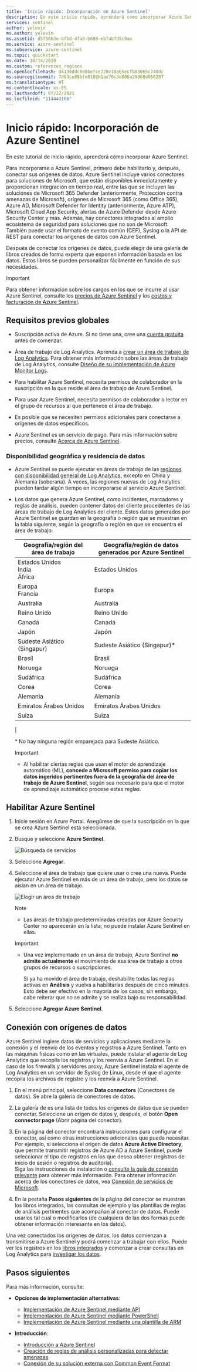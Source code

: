```yaml
---
title: 'Inicio rápido: Incorporación en Azure Sentinel'
description: En este inicio rápido, aprenderá cómo incorporar Azure Sentinel habilitándolo primero y, a continuación, conectando los orígenes de datos.
services: sentinel
author: yelevin
ms.author: yelevin
ms.assetid: d5750b3e-bfbd-4fa0-b888-ebfab7d9c9ae
ms.service: azure-sentinel
ms.subservice: azure-sentinel
ms.topic: quickstart
ms.date: 10/14/2020
ms.custom: references_regions
ms.openlocfilehash: d4139ddc0d0befce228e18a65ecfb83065c740dc
ms.sourcegitcommit: 7d63ce88bfe8188b1ae70c3d006a29068d066287
ms.translationtype: HT
ms.contentlocale: es-ES
ms.lasthandoff: 07/22/2021
ms.locfileid: "114443166"
---
```

# <a name="quickstart-on-board-azure-sentinel"></a>Inicio rápido: Incorporación de Azure Sentinel

En este tutorial de inicio rápido, aprenderá cómo incorporar Azure Sentinel. 

Para incorporarse a Azure Sentinel, primero debe habilitarlo y, después, conectar sus orígenes de datos. Azure Sentinel incluye varios conectores para soluciones de Microsoft, que están disponibles inmediatamente y proporcionan integración en tiempo real, entre las que se incluyen las soluciones de Microsoft 365 Defender (anteriormente, Protección contra amenazas de Microsoft), orígenes de Microsoft 365 (como Office 365), Azure AD, Microsoft Defender for Identity (anteriormente, Azure ATP), Microsoft Cloud App Security, alertas de Azure Defender desde Azure Security Center y más. Además, hay conectores integrados al amplio ecosistema de seguridad para soluciones que no son de Microsoft. También puede usar el formato de evento común (CEF), Syslog o la API de REST para conectar los orígenes de datos con Azure Sentinel. 

Después de conectar los orígenes de datos, puede elegir de una galería de libros creados de forma experta que exponen información basada en los datos. Estos libros se pueden personalizar fácilmente en función de sus necesidades.

>[!IMPORTANT] 
> Para obtener información sobre los cargos en los que se incurre al usar Azure Sentinel, consulte los [precios de Azure Sentinel](https://azure.microsoft.com/pricing/details/azure-sentinel/) y los [costos y facturación de Azure Sentinel](azure-sentinel-billing.md).

## <a name="global-prerequisites"></a>Requisitos previos globales

- Suscripción activa de Azure. Si no tiene una, cree una [cuenta gratuita](https://azure.microsoft.com/free/?WT.mc_id=A261C142F) antes de comenzar.

- Área de trabajo de Log Analytics. Aprenda a [crear un área de trabajo de Log Analytics](../azure-monitor/logs/quick-create-workspace.md). Para obtener más información sobre las áreas de trabajo de Log Analytics, consulte [Diseño de su implementación de Azure Monitor Logs](../azure-monitor/logs/design-logs-deployment.md).

- Para habilitar Azure Sentinel, necesita permisos de colaborador en la suscripción en la que reside el área de trabajo de Azure Sentinel. 
- Para usar Azure Sentinel, necesita permisos de colaborador o lector en el grupo de recursos al que pertenece el área de trabajo.
- Es posible que se necesiten permisos adicionales para conectarse a orígenes de datos específicos.
- Azure Sentinel es un servicio de pago. Para más información sobre precios, consulte [Acerca de Azure Sentinel](https://go.microsoft.com/fwlink/?linkid=2104058).

### <a name="geographical-availability-and-data-residency"></a>Disponibilidad geográfica y residencia de datos

- Azure Sentinel se puede ejecutar en áreas de trabajo de las [regiones con disponibilidad general de Log Analytics](https://azure.microsoft.com/global-infrastructure/services/?products=monitor), excepto en China y Alemania (soberana). A veces, las regiones nuevas de Log Analytics pueden tardar algún tiempo en incorporarse al servicio Azure Sentinel. 

- Los datos que genera Azure Sentinel, como incidentes, marcadores y reglas de análisis, pueden contener datos del cliente procedentes de las áreas de trabajo de Log Analytics del cliente. Estos datos generados por Azure Sentinel se guardan en la geografía o región que se muestran en la tabla siguiente, según la geografía o región en que se encuentra el área de trabajo:

    | Geografía/región del área de trabajo | Geografía/región de datos generados por Azure Sentinel |
    | --- | --- |
    | Estados Unidos<br>India<br>África | Estados Unidos |
    | Europa<br>Francia | Europa |
    | Australia | Australia |
    | Reino Unido | Reino Unido |
    | Canadá | Canadá |
    | Japón | Japón |
    | Sudeste Asiático (Singapur) | Sudeste Asiático (Singapur)* |
    | Brasil | Brasil |
    | Noruega | Noruega |
    | Sudáfrica | Sudáfrica |
    | Corea | Corea |
    | Alemania | Alemania |
    | Emiratos Árabes Unidos | Emiratos Árabes Unidos |
    | Suiza | Suiza |
    |
    
    \* No hay ninguna región emparejada para Sudeste Asiático.

    > [!IMPORTANT]
    > - Al habilitar ciertas reglas que usan el motor de aprendizaje automático (ML), **concede a Microsoft permiso para copiar los datos ingeridos pertinentes fuera de la geografía del área de trabajo de Azure Sentinel**, según sea necesario para que el motor de aprendizaje automático procese estas reglas.

## <a name="enable-azure-sentinel"></a>Habilitar Azure Sentinel <a name="enable"></a>

1. Inicie sesión en Azure Portal. Asegúrese de que la suscripción en la que se crea Azure Sentinel está seleccionada.

1. Busque y seleccione **Azure Sentinel**.

   ![Búsqueda de servicios](./media/quickstart-onboard/search-product.png)

1. Seleccione **Agregar**.

1. Seleccione el área de trabajo que quiere usar o cree una nueva. Puede ejecutar Azure Sentinel en más de un área de trabajo, pero los datos se aíslan en un área de trabajo.

   ![Elegir un área de trabajo](./media/quickstart-onboard/choose-workspace.png)

   >[!NOTE] 
   > - Las áreas de trabajo predeterminadas creadas por Azure Security Center no aparecerán en la lista; no puede instalar Azure Sentinel en ellas.
   >

   >[!IMPORTANT]
   >
   > - Una vez implementado en un área de trabajo, Azure Sentinel **no admite actualmente** el movimiento de esa área de trabajo a otros grupos de recursos o suscripciones. 
   >
   >   Si ya ha movido el área de trabajo, deshabilite todas las reglas activas en **Análisis** y vuelva a habilitarlas después de cinco minutos. Esto debe ser efectivo en la mayoría de los casos; sin embargo, cabe reiterar que no se admite y se realiza bajo su responsabilidad.

1. Seleccione **Agregar Azure Sentinel**.

## <a name="connect-data-sources"></a>Conexión con orígenes de datos

Azure Sentinel ingiere datos de servicios y aplicaciones mediante la conexión y el reenvío de los eventos y registros a Azure Sentinel. Tanto en las máquinas físicas como en las virtuales, puede instalar el agente de Log Analytics que recopila los registros y los reenvía a Azure Sentinel. En el caso de los firewalls y servidores proxy, Azure Sentinel instala el agente de Log Analytics en un servidor de Syslog de Linux, desde el que el agente recopila los archivos de registro y los reenvía a Azure Sentinel. 
 
1. En el menú principal, seleccione **Data connectors** (Conectores de datos). Se abre la galería de conectores de datos.

1. La galería de es una lista de todos los orígenes de datos que se pueden conectar. Seleccione un origen de datos y, después, el botón **Open connector page** (Abrir página del conector).

1. En la página del conector encontrará instrucciones para configurar el conector, así como otras instrucciones adicionales que pueda necesitar.<br>
Por ejemplo, si selecciona el origen de datos **Azure Active Directory**, que permite transmitir registros de Azure AD a Azure Sentinel, puede seleccionar el tipo de registros en los que desea obtener (registros de inicio de sesión o registros de auditoría). <br> Siga las instrucciones de instalación o [consulte la guía de conexión relevante](connect-data-sources.md) para obtener más información. Para obtener información acerca de los conectores de datos, vea [Conexión de servicios de Microsoft](connect-data-sources.md).

1. En la pestaña **Pasos siguientes** de la página del conector se muestran los libros integrados, las consultas de ejemplo y las plantillas de reglas de análisis pertinentes que acompañan al conector de datos. Puede usarlos tal cual o modificarlos (de cualquiera de las dos formas puede obtener información interesante en los datos). <br>

Una vez conectados los orígenes de datos, los datos comienzan a transmitirse a Azure Sentinel y podrá comenzar a trabajar con ellos. Puede ver los registros en los [libros integrados](quickstart-get-visibility.md) y comenzar a crear consultas en Log Analytics para [investigar los datos](tutorial-investigate-cases.md).

## <a name="next-steps"></a>Pasos siguientes

Para más información, consulte:

- **Opciones de implementación alternativas**:

    - [Implementación de Azure Sentinel mediante API](/rest/api/securityinsights/)
    - [Implementación de Azure Sentinel mediante PowerShell](https://www.powershellgallery.com/packages/Az.SecurityInsights/0.1.0)
    - [Implementación de Azure Sentinel mediante una plantilla de ARM](https://techcommunity.microsoft.com/t5/azure-sentinel/azure-sentinel-all-in-one-accelerator/ba-p/1807933)

- **Introducción**:
    - [Introducción a Azure Sentinel](quickstart-get-visibility.md)
    - [Creación de reglas de análisis personalizadas para detectar amenazas](tutorial-detect-threats-custom.md)
    - [Conexión de su solución externa con Common Event Format](connect-common-event-format.md)

